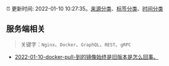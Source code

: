 :alarm_clock: 更新时间: 2022-01-10 10:27:35。[来源分类](../README.md)、[标签分类](../TAGS.md)、[时间分类](../TIMELINE.md)

## 服务端相关


> 关键字：`Nginx`、`Docker`、`GraphQL`、`REST`、`gRPC`



- [2022-01-10-docker-pull-到的镜像始终是旧版本是怎么回事。](https://www.v2ex.com/t/827349) 